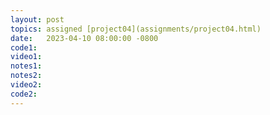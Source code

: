 ```yaml
---
layout: post
topics: assigned [project04](assignments/project04.html)
date:   2023-04-10 08:00:00 -0800
code1: 
video1: 
notes1: 
notes2: 
video2: 
code2:  
---
```

